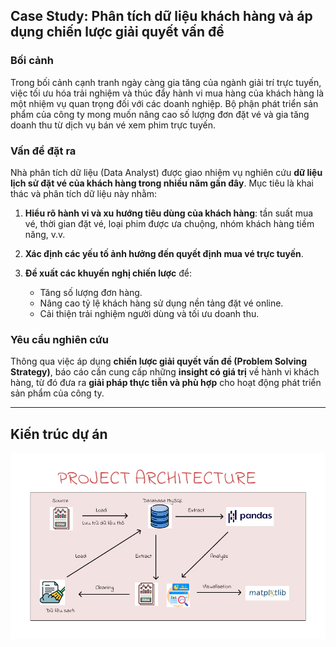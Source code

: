 ## Case Study: Phân tích dữ liệu khách hàng và áp dụng chiến lược giải quyết vấn đề

### Bối cảnh

Trong bối cảnh cạnh tranh ngày càng gia tăng của ngành giải trí trực tuyến, việc tối ưu hóa trải nghiệm và thúc đẩy hành vi mua hàng của khách hàng là một nhiệm vụ quan trọng đối với các doanh nghiệp. Bộ phận phát triển sản phẩm của công ty mong muốn nâng cao số lượng đơn đặt vé và gia tăng doanh thu từ dịch vụ bán vé xem phim trực tuyến.

### Vấn đề đặt ra

Nhà phân tích dữ liệu (Data Analyst) được giao nhiệm vụ nghiên cứu **dữ liệu lịch sử đặt vé của khách hàng trong nhiều năm gần đây**. Mục tiêu là khai thác và phân tích dữ liệu này nhằm:

1. **Hiểu rõ hành vi và xu hướng tiêu dùng của khách hàng**: tần suất mua vé, thời gian đặt vé, loại phim được ưa chuộng, nhóm khách hàng tiềm năng, v.v.
2. **Xác định các yếu tố ảnh hưởng đến quyết định mua vé trực tuyến**.
3. **Đề xuất các khuyến nghị chiến lược** để:

   * Tăng số lượng đơn hàng.
   * Nâng cao tỷ lệ khách hàng sử dụng nền tảng đặt vé online.
   * Cải thiện trải nghiệm người dùng và tối ưu doanh thu.

### Yêu cầu nghiên cứu

Thông qua việc áp dụng **chiến lược giải quyết vấn đề (Problem Solving Strategy)**, báo cáo cần cung cấp những **insight có giá trị** về hành vi khách hàng, từ đó đưa ra **giải pháp thực tiễn và phù hợp** cho hoạt động phát triển sản phẩm của công ty.

---
## Kiến trúc dự án
![alt text](img/Architecture.png)
